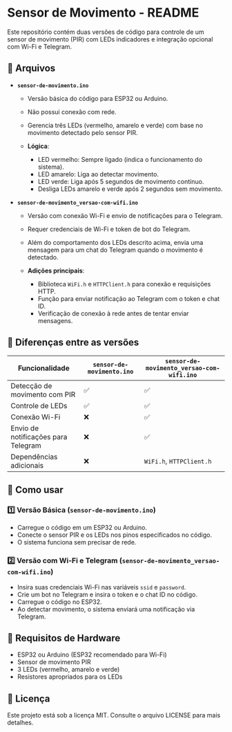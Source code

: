# Sensor de Movimento - README

Este repositório contém duas versões de código para controle de um sensor de movimento (PIR) com LEDs indicadores e integração opcional com Wi-Fi e Telegram.

## 📂 Arquivos

* **`sensor-de-movimento.ino`**

  * Versão básica do código para ESP32 ou Arduino.
  * Não possui conexão com rede.
  * Gerencia três LEDs (vermelho, amarelo e verde) com base no movimento detectado pelo sensor PIR.
  * **Lógica**:

    * LED vermelho: Sempre ligado (indica o funcionamento do sistema).
    * LED amarelo: Liga ao detectar movimento.
    * LED verde: Liga após 5 segundos de movimento contínuo.
    * Desliga LEDs amarelo e verde após 2 segundos sem movimento.

* **`sensor-de-movimento_versao-com-wifi.ino`**

  * Versão com conexão Wi-Fi e envio de notificações para o Telegram.
  * Requer credenciais de Wi-Fi e token de bot do Telegram.
  * Além do comportamento dos LEDs descrito acima, envia uma mensagem para um chat do Telegram quando o movimento é detectado.
  * **Adições principais**:

    * Biblioteca `WiFi.h` e `HTTPClient.h` para conexão e requisições HTTP.
    * Função para enviar notificação ao Telegram com o token e chat ID.
    * Verificação de conexão à rede antes de tentar enviar mensagens.

## 🔑 Diferenças entre as versões

| Funcionalidade                      | `sensor-de-movimento.ino` | `sensor-de-movimento_versao-com-wifi.ino` |
| ----------------------------------- | ------------------------- | ----------------------------------------- |
| Detecção de movimento com PIR       | ✅                         | ✅                                         |
| Controle de LEDs                    | ✅                         | ✅                                         |
| Conexão Wi-Fi                       | ❌                         | ✅                                         |
| Envio de notificações para Telegram | ❌                         | ✅                                         |
| Dependências adicionais             | ❌                         | `WiFi.h`, `HTTPClient.h`                  |

## 🚀 Como usar

### 1️⃣ Versão Básica (`sensor-de-movimento.ino`)

* Carregue o código em um ESP32 ou Arduino.
* Conecte o sensor PIR e os LEDs nos pinos especificados no código.
* O sistema funciona sem precisar de rede.

### 2️⃣ Versão com Wi-Fi e Telegram (`sensor-de-movimento_versao-com-wifi.ino`)

* Insira suas credenciais Wi-Fi nas variáveis `ssid` e `password`.
* Crie um bot no Telegram e insira o token e o chat ID no código.
* Carregue o código no ESP32.
* Ao detectar movimento, o sistema enviará uma notificação via Telegram.

## 📌 Requisitos de Hardware

* ESP32 ou Arduino (ESP32 recomendado para Wi-Fi)
* Sensor de movimento PIR
* 3 LEDs (vermelho, amarelo e verde)
* Resistores apropriados para os LEDs

## 📄 Licença

Este projeto está sob a licença MIT. Consulte o arquivo LICENSE para mais detalhes.
